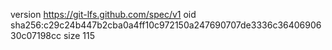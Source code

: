 version https://git-lfs.github.com/spec/v1
oid sha256:c29c24b447b2cba0a4ff10c972150a247690707de3336c3640690630c07198cc
size 115
